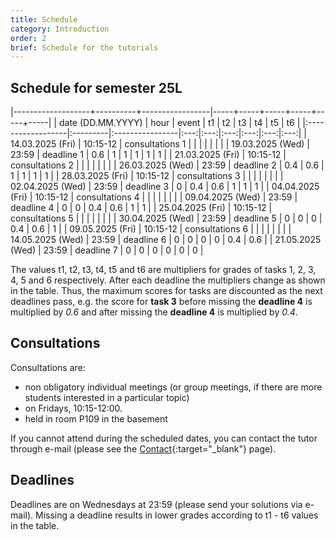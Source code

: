 ```yaml
---
title: Schedule
category: Introduction
order: 2
brief: Schedule for the tutorials
---
```


## Schedule for semester 25L

|-------------------+----------+-----------------|-----+-----+-----+-----+-----+-----|
| date (DD.MM.YYYY) | hour     | event           | t1  | t2  | t3  | t4  | t5  | t6  |
|:------------------|:---------|:----------------|:---:|:---:|:---:|:---:|:---:|:---:|
| 14.03.2025 (Fri)  | 10:15-12 | consultations 1 |     |     |     |     |     |     |
| 19.03.2025 (Wed)  | 23:59    | deadline 1      | 0.6 | 1   | 1   | 1   | 1   | 1   |
| 21.03.2025 (Fri)  | 10:15-12 | consultations 2 |     |     |     |     |     |     |
| 26.03.2025 (Wed)  | 23:59    | deadline 2      | 0.4 | 0.6 | 1   | 1   | 1   | 1   |
| 28.03.2025 (Fri)  | 10:15-12 | consultations 3 |     |     |     |     |     |     |
| 02.04.2025 (Wed)  | 23:59    | deadline 3      | 0   | 0.4 | 0.6 | 1   | 1   | 1   |
| 04.04.2025 (Fri)  | 10:15-12 | consultations 4 |     |     |     |     |     |     |
| 09.04.2025 (Wed)  | 23:59    | deadline 4      | 0   | 0   | 0.4 | 0.6 | 1   | 1   |
| 25.04.2025 (Fri)  | 10:15-12 | consultations 5 |     |     |     |     |     |     |
| 30.04.2025 (Wed)  | 23:59    | deadline 5      | 0   | 0   | 0   | 0.4 | 0.6 | 1   |
| 09.05.2025 (Fri)  | 10:15-12 | consultations 6 |     |     |     |     |     |     |
| 14.05.2025 (Wed)  | 23:59    | deadline 6      | 0   | 0   | 0   | 0   | 0.4 | 0.6 |
| 21.05.2025 (Wed)  | 23:59    | deadline 7      | 0   | 0   | 0   | 0   | 0   | 0   |

The values t1, t2, t3, t4, t5 and t6 are multipliers for grades of tasks 1, 2, 3, 4, 5 and 6 respectively. After each deadline the multipliers change as shown in the table. Thus, the maximum scores for tasks are discounted as the next deadlines pass, e.g. the score for **task 3** before missing the **deadline 4** is multiplied by *0.6* and after missing the **deadline 4** is multiplied by *0.4*.


## Consultations

Consultations are:
* non obligatory individual meetings (or group meetings, if there are more students interested in a particular topic)
* on Fridays, 10:15-12:00.
* held in room P109 in the basement

If you cannot attend during the scheduled dates, you can contact the tutor through e-mail (please see the [Contact]({{site.baseurl}}/01_introduction/03_contact){:target="_blank"} page).


## Deadlines

Deadlines are on Wednesdays at 23:59 (please send your solutions via e-mail). Missing a deadline results in lower grades according to t1 - t6 values in the table.
